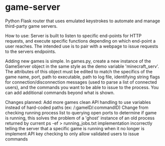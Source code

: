 # game-server

Python Flask router that uses emulated keystrokes to automate and manage third-party game servers. 

How to use:
Server is built to listen to specific end-points for HTTP requests, and execute specific functions depending on which end-point a user reaches. The intended use is to pair with a webpage to issue requests to the servers endpoints.

Adding new games is simple. In games.py, create a new instance of the GameServer object in the same style as the demo variable 'minecraft_serv'. The attributes of this object must be edited to match the specifics of the game name, port, path to executable, path to log file, identifying string flags for connection/disconnection messages (used to parse a list of connected users), and the commands you want to be able to issue to the process. You can add additional commands beyond what is shown.

Changes planned:
Add more games
clean API handling to use variables instead of hard-coded paths (ex: /:gameID/:commandID)
Change from checking running process list to querying open ports to determine if game is running, this solves the problem of a 'ghost' instance of an old process returned by current ps -ef > running_jobs.txt implementation incorrectly telling the server that a specific game is running when it no longer is
implement API key checking to only allow validated users to issue commands